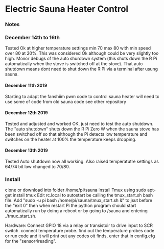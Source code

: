 # Electric Sauna Heater Control

### Notes
### December 14th to 16th
Tested Ok at higher temperature settings min 70 max 80 with min speed over 80 at 20%.
This was considered Ok although could be very slightly too high.
Monor debugs of the auto shurdown system (this shuts down the R Pi automatically when the stove is switched off at the stove).
That auto shutdown means dont need to shut down the R Pi via a terminal after usung sauna.

#### December 11th 2019 
Starting to adapt the fanshiim pwm code to control sauna heater
will need to use some of code from old sauna code see other repository
#### December 12th 2019
Tested and adjusted and worked OK, just need to test the auto shutdown.
The "auto shutdown" shuts down the R Pi Zero W when the sauna stove has been switched off so that although the Pi detects low temperature and switches on the heater at 100% the temperature keeps dropping.
#### December 13th 2019
Tested Auto shutdown now all working. Also raised temperatutre settings as 64/74 bit low changed to 70/80.

### Install
clone or download into folder /home/pi/sauna
Install Tmux using sudo apt-get install tmux
Edit rc.local to autostart be calling the tmux_start.sh bash file.
  Add "sudo -u pi bash /home/pi/sauna/tmux_start.sh &" to jsut before the "exit 0" 
then when restart Pi the python program should start automatically
run by doing a reboot or by going to /sauna and entering ./tmux_start.sh.

Hardware:
Connect GPIO 18 via a relay or transistoir to drive input to SCR switch.
connect temperature probe.
find out the temperature probes code or run code and it will print out any codes oit finds, enter that in config.cfg for the "sensor4reading".
